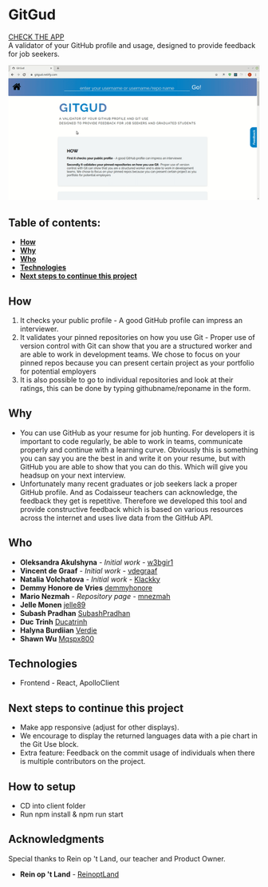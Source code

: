 # GitGud

[CHECK THE APP](https://gitgud.netlify.com/) <br>
A validator of your GitHub profile and usage, designed to provide feedback for job seekers. <br>

![](gitgud.gif)

## Table of contents:

* **[How](#how)**
* **[Why](#why)**
* **[Who](#who)**
* **[Technologies](#technologies)**
* **[Next steps to continue this project](#next-steps-to-continue-this-project)**

## How

1. It checks your public profile - A good GitHub profile can impress an interviewer.
2. It validates your pinned repositories on how you use Git - Proper use of version control with Git can show that you are a structured worker and are able to work in development teams. We chose to focus on your pinned repos because you can present certain project as your portfolio for potential employers
3. It is also possible to go to individual repositories and look at their ratings, this can be done by typing githubname/reponame in the form. 

## Why

* You can use GitHub as your resume for job hunting. For developers it is important to code regularly, be able to work in teams, communicate properly and continue with a learning curve. Obviously this is something you can say you are the best in and write it on your resume, but with GitHub you are able to show that you can do this. Which will give you headsup on your next interview.
* Unfortunately many recent graduates or job seekers lack a proper GitHub profile. And as Codaisseur teachers can acknowledge, the feedback they get is repetitive. Therefore we developed this tool and provide constructive feedback which is based on various resources across the internet and uses live data from the GitHub API.

## Who

* **Oleksandra Akulshyna** - *Initial work* - [w3bgir1](https://github.com/w3bgir1)
* **Vincent de Graaf** - *Initial work* - [vdegraaf](https://github.com/vdegraaf)
* **Natalia Volchatova** - *Initial work* - [Klackky](https://github.com/Klackky)
* **Demmy Honore de Vries**    [demmyhonore](https://github.com/demmyhonore)
* **Mario Nezmah** - *Repository page* -  [mnezmah](https://github.com/mnezmah)
* **Jelle Monen**    [jelle89](https://github.com/jelle89)
* **Subash Pradhan** [SubashPradhan](https://github.com/SubashPradhan)
* **Duc Trinh** [Ducatrinh](https://github.com/ducatrinh)
* **Halyna Burdiian** [Verdie](https://github.com/verdie)
* **Shawn Wu** [Mqspx800](https://github.com/Mqspx800)

## Technologies

* Frontend - React, ApolloClient <br>

## Next steps to continue this project

* Make app responsive (adjust for other displays).
* We encourage to display the returned languages data with a pie chart in the Git Use block.
* Extra feature: Feedback on the commit usage of individuals when there is multiple contributors on the project.

## How to setup
* CD into client folder
* Run npm install & npm run start 

## Acknowledgments

Special thanks to Rein op 't Land, our teacher and Product Owner. 

* **Rein op 't Land** - [ReinoptLand](https://github.com/Reinoptland)
